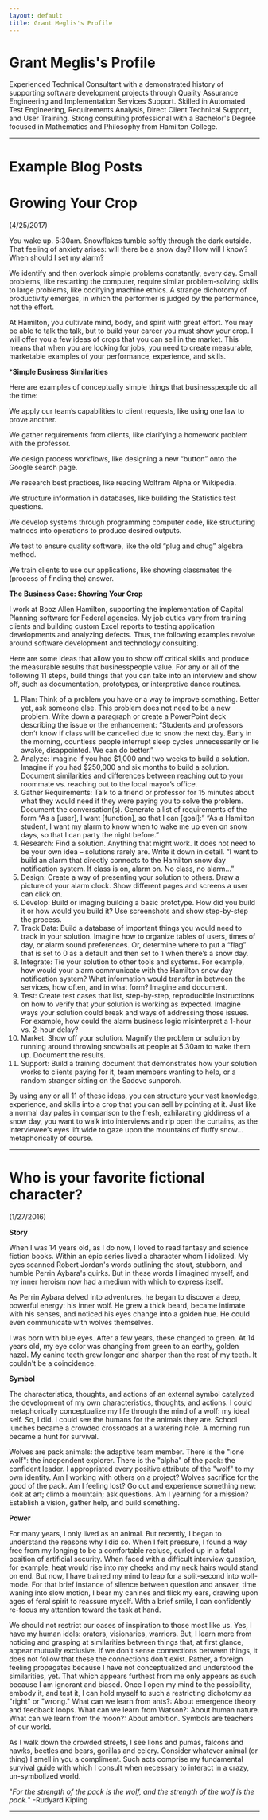 ```yaml
---
layout: default
title: Grant Meglis's Profile
---
```


# [](#header-1)Grant Meglis's Profile

Experienced Technical Consultant with a demonstrated history of supporting software development projects through Quality Assurance Engineering and Implementation Services Support. Skilled in Automated Test Engineering, Requirements Analysis, Direct Client Technical Support, and User Training. Strong consulting professional with a Bachelor's Degree focused in Mathematics and Philosophy from Hamilton College.

---

# [](#header-2) Example Blog Posts

# [](#header-3)Growing Your Crop

(4/25/2017)

You wake up. 5:30am. Snowflakes tumble softly through the dark outside. That feeling of anxiety arises: will there be a snow day? How will I know? When should I set my alarm?

We identify and then overlook simple problems constantly, every day. Small problems, like restarting the computer, require similar problem-solving skills to large problems, like codifying machine ethics. A strange dichotomy of productivity emerges, in which the performer is judged by the performance, not the effort.

At Hamilton, you cultivate mind, body, and spirit with great effort. You may be able to talk the talk, but to build your career you must show your crop. I will offer you a few ideas of crops that you can sell in the market. This means that when you are looking for jobs, you need to create measurable, marketable examples of your performance, experience, and skills.

<!--more Keep reading-->

***Simple Business Similarities**

Here are examples of conceptually simple things that businesspeople do all the time:

We apply our team’s capabilities to client requests, like using one law to prove another.

We gather requirements from clients, like clarifying a homework problem with the professor.

We design process workflows, like designing a new “button” onto the Google search page.

We research best practices, like reading Wolfram Alpha or Wikipedia.

We structure information in databases, like building the Statistics test questions.

We develop systems through programming computer code, like structuring matrices into operations to produce desired outputs.

We test to ensure quality software, like the old “plug and chug” algebra method.

We train clients to use our applications, like showing classmates the (process of finding the) answer.

**The Business Case: Showing Your Crop**

I work at Booz Allen Hamilton, supporting the implementation of Capital Planning software for Federal agencies. My job duties vary from training clients and building custom Excel reports to testing application developments and analyzing defects. Thus, the following examples revolve around software development and technology consulting.

Here are some ideas that allow you to show off critical skills and produce the measurable results that businesspeople value. For any or all of the following 11 steps, build things that you can take into an interview and show off, such as documentation, prototypes, or interpretive dance routines.

1. Plan: Think of a problem you have or a way to improve something. Better yet, ask someone else. This problem does not need to be a new problem. Write down a paragraph or create a PowerPoint deck describing the issue or the enhancement: “Students and professors don’t know if class will be cancelled due to snow the next day. Early in the morning, countless people interrupt sleep cycles unnecessarily or lie awake, disappointed. We can do better.”
2. Analyze: Imagine if you had $1,000 and two weeks to build a solution. Imagine if you had $250,000 and six months to build a solution. Document similarities and differences between reaching out to your roommate vs. reaching out to the local mayor’s office.
3. Gather Requirements: Talk to a friend or professor for 15 minutes about what they would need if they were paying you to solve the problem. Document the conversation(s). Generate a list of requirements of the form “As a [user], I want [function], so that I can [goal]:” “As a Hamilton student, I want my alarm to know when to wake me up even on snow days, so that I can party the night before.”
4. Research: Find a solution. Anything that might work. It does not need to be your own idea – solutions rarely are. Write it down in detail. “I want to build an alarm that directly connects to the Hamilton snow day notification system. If class is on, alarm on. No class, no alarm...”
5. Design: Create a way of presenting your solution to others. Draw a picture of your alarm clock. Show different pages and screens a user can click on.
6. Develop: Build or imaging building a basic prototype. How did you build it or how would you build it? Use screenshots and show step-by-step the process.
7. Track Data: Build a database of important things you would need to track in your solution. Imagine how to organize tables of users, times of day, or alarm sound preferences. Or, determine where to put a “flag” that is set to 0 as a default and then set to 1 when there’s a snow day.
8. Integrate: Tie your solution to other tools and systems. For example, how would your alarm communicate with the Hamilton snow day notification system? What information would transfer in between the services, how often, and in what form? Imagine and document.
9. Test: Create test cases that list, step-by-step, reproducible instructions on how to verify that your solution is working as expected. Imagine ways your solution could break and ways of addressing those issues. For example, how could the alarm business logic misinterpret a 1-hour vs. 2-hour delay?
10. Market: Show off your solution. Magnify the problem or solution by running around throwing snowballs at people at 5:30am to wake them up. Document the results.
11. Support: Build a training document that demonstrates how your solution works to clients paying for it, team members wanting to help, or a random stranger sitting on the Sadove sunporch.

By using any or all 11 of these ideas, you can structure your vast knowledge, experience, and skills into a crop that you can sell by pointing at it. Just like a normal day pales in comparison to the fresh, exhilarating giddiness of a snow day, you want to walk into interviews and rip open the curtains, as the interviewee’s eyes lift wide to gaze upon the mountains of fluffy snow… metaphorically of course.

---

# [](#header-3)Who is your favorite fictional character?
(1/27/2016)

**Story**

When I was 14 years old, as I do now, I loved to read fantasy and science fiction books. Within an epic series lived a character whom I idolized. My eyes scanned Robert Jordan's words outlining the stout, stubborn, and humble Perrin Aybara's quirks. But in these words I imagined myself, and my inner heroism now had a medium with which to express itself.

As Perrin Aybara delved into adventures, he began to discover a deep, powerful energy: his inner wolf. He grew a thick beard, became intimate with his senses, and noticed his eyes change into a golden hue. He could even communicate with wolves themselves.

I was born with blue eyes. After a few years, these changed to green. At 14 years old, my eye color was changing from green to an earthy, golden hazel. My canine teeth grew longer and sharper than the rest of my teeth. It couldn't be a coincidence.

<!--more Keep reading-->

**Symbol**

The characteristics, thoughts, and actions of an external symbol catalyzed the development of my own characteristics, thoughts, and actions. I could metaphorically conceptualize my life through the mind of a wolf: my ideal self. So, I did. I could see the humans for the animals they are. School lunches became a crowded crossroads at a watering hole. A morning run became a hunt for survival.

Wolves are pack animals: the adaptive team member. There is the "lone wolf": the independent explorer. There is the "alpha" of the pack: the confident leader. I appropriated every positive attribute of the "wolf" to my own identity. Am I working with others on a project? Wolves sacrifice for the good of the pack. Am I feeling lost? Go out and experience something new: look at art; climb a mountain; ask questions. Am I yearning for a mission? Establish a vision, gather help, and build something.

**Power**

For many years, I only lived as an animal. But recently, I began to understand the reasons why I did so. When I felt pressure, I found a way free from my longing to be a comfortable recluse, curled up in a fetal position of artificial security. When faced with a difficult interview question, for example, heat would rise into my cheeks and my neck hairs would stand on end. But now, I have trained my mind to leap for a split-second into wolf-mode. For that brief instance of silence between question and answer, time waning into slow motion, I bear my canines and flick my ears, drawing upon ages of feral spirit to reassure myself. With a brief smile, I can confidently re-focus my attention toward the task at hand.

We should not restrict our oases of inspiration to those most like us. Yes, I have my human idols: orators, visionaries, warriors. But, I learn more from noticing and grasping at similarities between things that, at first glance, appear mutually exclusive. If we don't sense connections between things, it does not follow that these the connections don't exist. Rather, a foreign feeling propagates because I have not conceptualized and understood the similarities, yet. That which appears furthest from me only appears as such because I am ignorant and biased. Once I open my mind to the possibility, embody it, and test it, I can hold myself to such a restricting dichotomy as "right" or "wrong." What can we learn from ants?: About emergence theory and feedback loops. What can we learn from Watson?: About human nature. What can we learn from the moon?: About ambition. Symbols are teachers of our world.

As I walk down the crowded streets, I see lions and pumas, falcons and hawks, beetles and bears, gorillas and celery. Consider whatever animal (or thing) I smell in you a compliment. Such acts comprise my fundamental survival guide with which I consult when necessary to interact in a crazy, un-symbolized world.

"_For the strength of the pack is the wolf, and the strength of the wolf is the pack._" -Rudyard Kipling

---